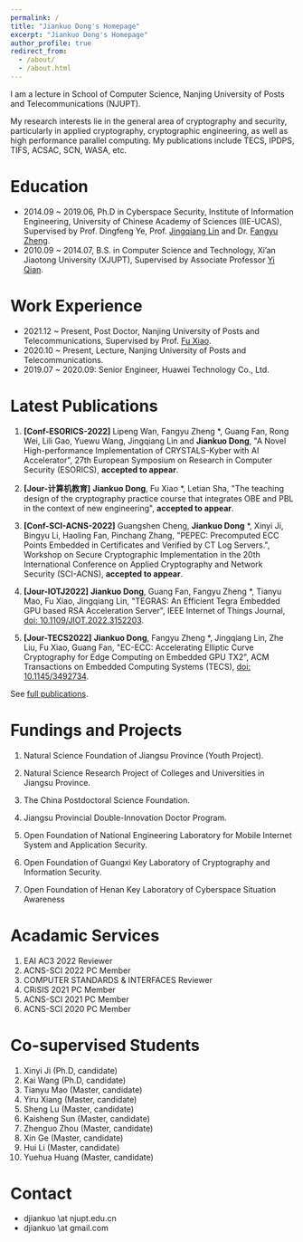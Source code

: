 ```yaml
---
permalink: /
title: "Jiankuo Dong's Homepage"
excerpt: "Jiankuo Dong's Homepage"
author_profile: true
redirect_from: 
  - /about/
  - /about.html
---
```


I am a lecture in School of Computer Science, Nanjing University of Posts and Telecommunications (NJUPT).

My research interests lie in the general area of cryptography and security, particularly in applied cryptography, cryptographic engineering, as well as high performance parallel computing. My publications include TECS, IPDPS, TIFS, ACSAC, SCN, WASA, etc.


Education
======
* 2014.09 ~ 2019.06, Ph.D in Cyberspace Security, Institute of Information Engineering, University of Chinese Academy of Sciences (IIE-UCAS), Supervised by Prof. Dingfeng Ye, Prof. [Jingqiang Lin](https://lin-jingqiang.github.io/) and Dr. [Fangyu Zheng](https://zhengfangyu.github.io/).
* 2010.09 ~ 2014.07, B.S. in Computer Science and Technology, Xi’an Jiaotong University (XJUPT), Supervised by Associate Professor [Yi Qian](http://gr.xjtu.edu.cn/web/yqian).

Work Experience
======

* 2021.12 ~ Present, Post Doctor, Nanjing University of Posts and Telecommunications, Supervised by Prof. [Fu Xiao](https://yjs.njupt.edu.cn/dsgl/nocontrol/college/dsfcxq.htm?dsJbxxId=9B9D05C52A832DCFE050007F01006EFE).
* 2020.10 ~ Present, Lecture, Nanjing University of Posts and Telecommunications.
* 2019.07 ~ 2020.09: Senior Engineer, Huawei Technology Co., Ltd.



Latest Publications
======

1. **[Conf-ESORICS-2022]** Lipeng Wan, Fangyu Zheng *, Guang Fan, Rong Wei, Lili Gao, Yuewu Wang, Jingqiang Lin and **Jiankuo Dong**, "A Novel High-performance Implementation of CRYSTALS-Kyber with AI Accelerator",  27th European Symposium on Research in Computer Security (ESORICS), **accepted to appear**.

1. **[Jour-计算机教育]** **Jiankuo Dong**, Fu Xiao *, Letian Sha, "The teaching design of the cryptography practice course that integrates OBE and PBL in the context of new engineering", **accepted to appear**.

1. **[Conf-SCI-ACNS-2022]** Guangshen Cheng, **Jiankuo Dong** *, Xinyi Ji, Bingyu Li, Haoling Fan, Pinchang Zhang, "PEPEC: Precomputed ECC Points Embedded in Certificates and Verified by CT Log Servers.",  Workshop on Secure Cryptographic Implementation in the 20th International Conference on Applied Cryptography and Network Security (SCI-ACNS), **accepted to appear**.

1. **[Jour-IOTJ2022]** **Jiankuo Dong**, Guang Fan, Fangyu Zheng *, Tianyu Mao, Fu Xiao, Jingqiang Lin, "TEGRAS: An Efficient Tegra Embedded GPU based RSA Acceleration Server",  IEEE Internet of Things Journal, [doi: 10.1109/JIOT.2022.3152203](https://ieeexplore.ieee.org/abstract/document/9716069).

1. **[Jour-TECS2022]** **Jiankuo Dong**, Fangyu Zheng *, Jingqiang Lin, Zhe Liu, Fu Xiao, Guang Fan, "EC-ECC: Accelerating Elliptic Curve Cryptography for Edge Computing on Embedded GPU TX2", ACM Transactions on Embedded Computing Systems (TECS),  [doi: 10.1145/3492734](https://dl.acm.org/doi/abs/10.1145/3492734).

See [full publications](/full-publications/).



Fundings and Projects
======

1. Natural Science Foundation of Jiangsu Province (Youth Project).

1. Natural Science Research Project of Colleges and Universities in Jiangsu Province.

1. The China Postdoctoral Science Foundation.

1. Jiangsu Provincial Double-Innovation Doctor Program.

1. Open Foundation of National Engineering Laboratory for Mobile Internet System and Application Security.

1. Open Foundation of Guangxi Key Laboratory of Cryptography and Information Security.

1. Open Foundation of Henan Key Laboratory of Cyberspace Situation Awareness


Acadamic Services
======

1. EAI AC3 2022 Reviewer
1. ACNS-SCI 2022 PC Member
1. COMPUTER STANDARDS & INTERFACES Reviewer
1. CRiSIS 2021 PC Member
1. ACNS-SCI 2021 PC Member
1. ACNS-SCI 2020 PC Member


Co-supervised Students
======

1. Xinyi Ji (Ph.D, candidate)
1. Kai Wang (Ph.D, candidate)
1. Tianyu Mao (Master, candidate)
1. Yiru Xiang (Master, candidate)
1. Sheng Lu (Master, candidate)
1. Kaisheng Sun (Master, candidate)
1. Zhenguo Zhou (Master, candidate)
1. Xin Ge (Master, candidate)
1. Hui Li (Master, candidate)
1. Yuehua Huang (Master, candidate)



Contact
======

- djiankuo \at njupt.edu.cn
- djiankuo \at gmail.com


<script type='text/javascript' id='clustrmaps' src='//cdn.clustrmaps.com/map_v2.js?cl=ffffff&w=a&t=tt&d=hDqGIHVAbAXvG5hcv2BATY4rMKoiFnu3w5ScoP2BCR8&co=8fa5b5'></script>


<!---
<script type="text/javascript" id="clstr_globe" src="//clustrmaps.com/globe.js?d=hDqGIHVAbAXvG5hcv2BATY4rMKoiFnu3w5ScoP2BCR8"></script>
-->

